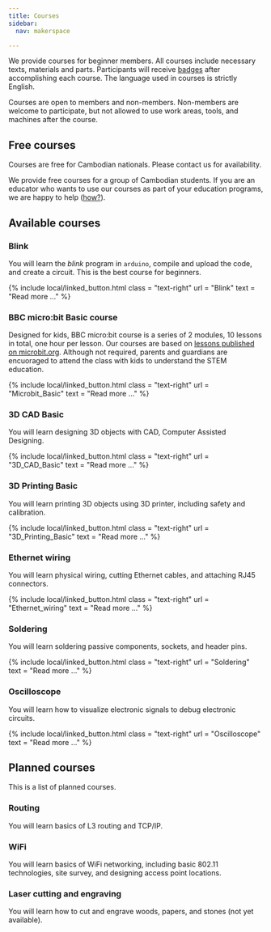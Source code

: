 ```yaml
---
title: Courses
sidebar:
  nav: makerspace

---
```


We provide courses for beginner members. All courses include necessary
texts, materials and parts. Participants will receive [badges](../badges) after
accomplishing each course. The language used in courses is strictly English.

Courses are open to members and non-members. Non-members are welcome to
participate, but not allowed to use work areas, tools, and machines after the
course.

## Free courses

Courses are free for Cambodian nationals. Please contact us for availability.

We provide free courses for a group of Cambodian students. If you are an
educator who wants to use our courses as part of your education programs, we
are happy to help ([how?](../education)).

## Available courses

### Blink

You will learn the _blink_ program in `arduino`, compile and upload the code,
and create a circuit. This is the best course for beginners.

{% include local/linked_button.html
    class = "text-right"
    url = "Blink"
    text = "Read more ..."
%}

### BBC micro:bit Basic course

Designed for kids, BBC micro:bit course is a series of 2 modules, 10 lessons
in total, one hour per lesson. Our courses are based on [lessons published on
microbit.org](https://microbit.org/lessons/). Although not required, parents
and guardians are encuoraged to attend the class with kids to understand the
STEM education.

{% include local/linked_button.html
    class = "text-right"
    url = "Microbit_Basic"
    text = "Read more ..."
%}

### 3D CAD Basic

You will learn designing 3D objects with CAD, Computer Assisted Designing.

{% include local/linked_button.html
    class = "text-right"
    url = "3D_CAD_Basic"
    text = "Read more ..."
%}

### 3D Printing Basic

You will learn printing 3D objects using 3D printer, including safety and
calibration.

{% include local/linked_button.html
    class = "text-right"
    url = "3D_Printing_Basic"
    text = "Read more ..."
%}

### Ethernet wiring

You will learn physical wiring, cutting Ethernet cables, and attaching RJ45
connectors.

{% include local/linked_button.html
    class = "text-right"
    url = "Ethernet_wiring"
    text = "Read more ..."
%}

### Soldering

You will learn soldering passive components, sockets, and header pins.

{% include local/linked_button.html
    class = "text-right"
    url = "Soldering"
    text = "Read more ..."
%}

### Oscilloscope

You will learn how to visualize electronic signals to debug electronic
circuits.

{% include local/linked_button.html
    class = "text-right"
    url = "Oscilloscope"
    text = "Read more ..."
%}

## Planned courses

This is a list of planned courses.

### Routing

You will learn basics of L3 routing and TCP/IP.

### WiFi

You will learn basics of WiFi networking, including basic 802.11 technologies,
site survey, and designing access point locations.

### Laser cutting and engraving

You will learn how to cut and engrave woods, papers, and stones (not yet
available).
